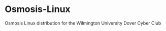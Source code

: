 Osmosis-Linux
=============

Osmosis Linux distribution for the Wilmington University Dover Cyber Club
